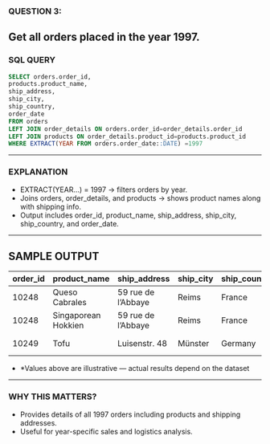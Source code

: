### QUESTION 3:
Get all orders placed in the year 1997.
---
### SQL QUERY
```sql
SELECT orders.order_id,
products.product_name,
ship_address,
ship_city,
ship_country,
order_date
FROM orders
LEFT JOIN order_details ON orders.order_id=order_details.order_id
LEFT JOIN products ON order_details.product_id=products.product_id
WHERE EXTRACT(YEAR FROM orders.order_date::DATE) =1997
```
---
### EXPLANATION
- EXTRACT(YEAR...) = 1997 → filters orders by year.
- Joins orders, order_details, and products → shows product names along with shipping info.
- Output includes order_id, product_name, ship_address, ship_city, ship_country, and order_date.
---

## SAMPLE OUTPUT
| order_id | product_name        | ship_address       | ship_city | ship_country | order_date |
| -------- | ------------------- | ------------------ | --------- | ------------ | ---------- |
| 10248    | Queso Cabrales      | 59 rue de l’Abbaye | Reims     | France       | 1997-07-04 |
| 10248    | Singaporean Hokkien | 59 rue de l’Abbaye | Reims     | France       | 1997-07-04 |
| 10249    | Tofu                | Luisenstr. 48      | Münster   | Germany      | 1997-07-05 |

- *Values above are illustrative — actual results depend on the dataset

---
### WHY THIS MATTERS?
- Provides details of all 1997 orders including products and shipping addresses.
- Useful for year-specific sales and logistics analysis.